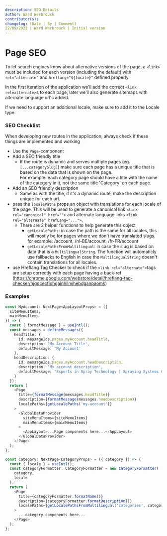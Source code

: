 ```yaml
---
description: SEO Details  
author: Ward Werbrouck  
contributor(s):   
changelog: (Date | By | Comment)  
22/09/2022 | Ward Werbrouck | Initial version
---
```


# Page SEO

To let search engines know about alternative versions of the page, a `<link>` must be included for each version (including the default) with `rel="alternate"` and `hreflang="${locale}"` defined properly.

In the first iteration of the application we'll add the correct `<link rel=alternate>`s to each page, later we'll also generate sitemaps with alternate language url's added.

If we need to support an additional locale, make sure to add it to the Locale type.

### SEO Checklist

When developing new routes in the application, always check if these things are implemented and working

- Use the `Page`-component
- Add a SEO friendly title
  - If the route is dynamic and serves multiple pages (eg. `[...categorySlug]`) make sure each page has a unique title that is based on the data that is shown on the page.  
    For example: each category page should have a title with the name of the category in it, not the same title 'Category' on each page.
- Add an SEO friendly description
  - Same as with the title, if it's a dynamic route, make the description unique for each url.
- pass the `localePaths` props an object with translations for each locale of the page. This will be used to generate a canonical link `<link rel="canonical" href="">` and alternate language links `<link rel="alternate" hrefLang="...">`.
  - There are 2 helper functions to help generate this object
    - `getLocalePaths`: in case the path is the same for all locales, this will mostly be for pages where we don't have translated slugs.
      for example: /account, /nl-BE/account, /fr-FR/account
    - `getLocalePathsFromMultilingual`: in case the slug is based on data that is a `MultilingualString`. The function will automaticly use fallbacks to English in case the `MultilingualString` doesn't contain translations for all locales.
- use Hreflang Tag Checker to check if the `<link rel="alternate">`tags are setup correctly with each page having a back-ref (https://chrome.google.com/webstore/detail/hreflang-tag-checker/hjgdcecfiohgajnhilmjhebdganpaomk)

### Examples

```typescript
const MyAccount: NextPage<AppLayoutProps> = ({
  siteMenuItems,
  mainMenuItems
}) => {
  const { formatMessage } = useIntl();
  const messages = defineMessages({
    headTitle: {
      id: messageIds.pages.myAccount.headTitle,
      description: 'My Account Title',
      defaultMessage: 'My Account'
    },
    headDescription: {
      id: messageIds.pages.myAccount.headDescription,
      description: 'My account description',
      defaultMessage: 'Experts in Spray Technology | Spraying Systems Co.'
    }
  });
  return (
    <Page
      title={formatMessage(messages.headTitle)}
      description={formatMessage(messages.headDescription)}
      localePaths={getLocalePaths('my-account')}
    >
      <GlobalDataProvider
        siteMenuItems={siteMenuItems}
        mainMenuItems={mainMenuItems}
      >
        <AppLayout>...Page components here...</AppLayout>
      </GlobalDataProvider>
    </Page>
  );
};
```

```typescript
const Category: NextPage<CategoryProps> = ({ category }) => {
  const { locale } = useIntl();
  const categoryFormatter: CategoryFormatter = new CategoryFormatter(
    category,
    locale
  );
  return (
    <Page
      title={categoryFormatter.formatName()}
      description={categoryFormatter.formatDescription()}
      localePaths={getLocalePathsFromMultilingual('categories', category.slug)}
    >
      ...category components here...
    </Page>
  );
};
```
